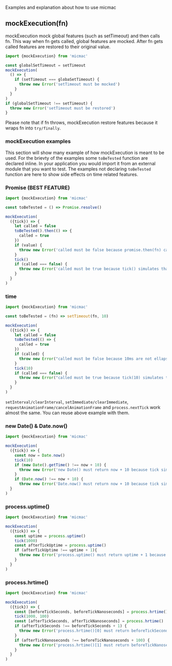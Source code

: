 Examples and explanation about how to use micmac

## mockExecution(fn)

mockExecution mock global features (such as setTimeout) and then calls fn.
This way when fn gets called, global features are mocked.
After fn gets called features are restored to their original value.

```javascript
import {mockExecution} from 'micmac'

const globalSetTimeout = setTimeout
mockExecution(
  () => {
    if (setTimeout === globaSetTimeout) {
      throw new Error('setTimeout must be mocked')
    }
  }
)
if (globalSetTimeout !== setTimeout) {
  throw new Error('setTimeout must be restored')
}
```

Please note that if fn throws, mockExecution restore features because it wraps fn into `try/finally`.

### mockExecution examples

This section will show many example of how mockExecution is meant to be used.
For the brievty of the examples some `toBeTested` function are declared inline.
In your application you would import it from an external module that you want to test.
The examples not declaring `toBeTested` function are here to show side effects on time related features.

### Promise (BEST FEATURE)

```javascript
import {mockExecution} from 'micmac'

const toBeTested = () => Promise.resolve()

mockExecution(
  ({tick}) => {
    let called = false
    toBeTested().then(() => {
      called = true
    })
    if (value) {
      throw new Error('called must be false because promise.then(fn) calls fn on next event loop')
    }
    tick()
    if (called === false) {
      throw new Error('called must be true because tick() simulates that an event loop had ellapsed')
    }
  }
)
```

### time

```javascript
import {mockExecution} from 'micmac'

const toBeTested = (fn) => setTimeout(fn, 10)

mockExecution(
  ({tick}) => {
    let called = false
    toBeTested(() => {
      called = true
    })
    if (called) {
      throw new Error("called must be false because 10ms are not ellapsed")
    }
    tick(10)
    if (called === false) {
      throw new Error("called must be true because tick(10) simulates that 10ms had ellapsed")
    }
  }
)
```

`setInterval/clearInterval`, `setImmediate/clearImmediate`, `requestAnimationFrame/cancelAnimationFrame` and `process.nextTick` work almost the same.
You can reuse above example with them.

### new Date() & Date.now()

```javascript
import {mockExecution} from 'micmac'

mockExecution(
  ({tick}) => {
    const now = Date.now()
    tick(10)
    if (new Date().getTime() !== now + 10) {
      throw new Error('new Date() must return now + 10 because tick simulates 10ms had ellapsed')
    }
    if (Date.now() !== now + 10) {
      throw new Error('Date.now() must return now + 10 because tick simulates 10ms had ellapsed')
  }
)
```

### process.uptime()

```javascript
import {mockExecution} from 'micmac'

mockExecution(
  ({tick}) => {
    const uptime = process.uptime()
    tick(1000)
    const afterTickUptime = process.uptime()
    if (afterTickUptime !== uptime + 1){
      throw new Error('process.uptime() must return uptime + 1 because tick(1000) simulates that 1s had ellapsed')
    }
  }
)
```

### process.hrtime()

```javascript
import {mockExecution} from 'micmac'

mockExecution(
  ({tick}) => {
    const [beforeTickSeconds, beforeTickNanoseconds] = process.hrtime()
    tick(1000, 100)
    const [afterTickSeconds, afterTickNanoseconds] = process.hrtime()
    if (afterTickSeconds !== beforeTickSeconds + 1) {
      throw new Error('process.hrtime()[0] must return beforeTickSeconds + 1 because tick(1000, 100) simulates that 1s had ellapsed')
    }
    if (afterTickNanoseconds !== beforeTickNanoseconds + 100) {
      throw new Error('process.hrtime()[1] must return beforeTickNanoseconds + 100 because tick(1000, 100) simulates that 100ns had ellapsed')
    }
  }
)
```


